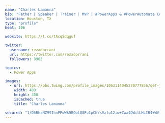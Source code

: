 ```yaml
---
name: "Charles Lamanna"
bio: "Father | Speaker | Trainer | MVP | #PowerApps & #PowerAutomate Community Super User | YouTuber Right-pointing triangle http://youtube.com/c/rezadorrani | Learn - Share - Clockwise rightwards and leftwards open circle arrows"
location: Houston, TX
type: "profile"
heat: 106

website: https://t.co/tAcqSdqguf

twitter:
  username: rezadorrani
  url: https://twitter.com/rezadorrani
  followers: 8903

topics:
  - Power Apps

images:
  - url: https://pbs.twimg.com/profile_images/1063114045270777856/qeT-jpWr_400x400.jpg
    width: 400
    height: 400
    isCached: true
    title: "Charles Lamanna"

secured: "1/D6RhzNZ99IhnPPwWk5BObtQ8Pu1pCN/sVafu12iw+Zwa4DWilLHLIB4+WVfNUj2GKCIfEN6aNz3ngLZftwG5RpSRv+Xuctc0k6NtqX97LVt5U/LItauJGXh3kP4TfGqCJkvTx9O6nIy2Pnmu23ySyg14uG2+o/JE4GEuWkXX0+abkAfwpEJda+ciuibCgujpNKTV9nwjRES3wbhfVLXLIJRR9sbuspLFLAydR8uj6YTdhgIWAxq2HMma+V6wFPzzvNKKuzq2YeRmNOZdyoTnibZrk8SZDM5Uj82S0lzPOzfu22a6Kw3C8qXFbuxO5eGOA7j+7kv9TG7YRa2DKs7LNP5/f8VlU9Wgm5L2YJlbsORB2RG7GuYp6PqvVEDNxgozUm36XbhSMMUM0dJse2DQ==;18DitdLn0KtDkGGvmQg6JQ=="
---
```


